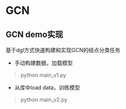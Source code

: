# GCN
## GCN demo实现
基于dgl方式快速构建和实现GCN的结点分类任务

+ 手动构建数据，加载模型
> python main_v1.py


+ 从库中load data，训练模型
> python main_v2.py

